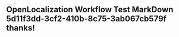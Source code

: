 <properties
ms.topic="hero-topic1"
ms.test1="hero-topic"
ms.test2="test"/>

## OpenLocalization Workflow Test MarkDown 5d11f3dd-3cf2-410b-8c75-3ab067cb579f thanks!
